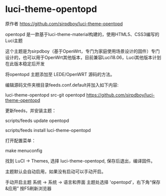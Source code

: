 # luci-theme-opentopd

原作者 https://github.com/sirpdboy/luci-theme-opentopd

opentopd 是一款基于luci-theme-material构建的，使用HTML5、CSS3编写的Luci主题

这个主题是为sirpdboy（基于OpenWrt，专门为家庭使用场景设计的固件）专门设计的，也可以用于OpenWrt其他版本，目前兼容Luci18.06，Luci其他版本计划在此版本稳定后开发

将opentopd 主题添加至 LEDE/OpenWRT 源码的方法。

编辑源码文件夹根目录feeds.conf.default并加入如下内容:


luci-theme-opentopd  src-git opentopd  https://github.com/sirpdboy/luci-theme-opentopd

更新feeds，并安装主题：

scripts/feeds update opentopd

scripts/feeds install luci-theme-opentopd

打开配置菜单：

make menuconfig

找到 LuCI -> Themes, 选择 luci-theme-opentopd, 保存后退出，编译固件。

主题默认会自动启用，如果没有启动可以手动开启。

手动开启主题
系统 -> 系统 -> 语言和界面
主题处选择 'opentopd'，右下角“保存&应用”
按F5刷新浏览器

